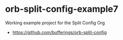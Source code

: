 # orb-split-config-example7

Working example project for the Split Config Org

* https://github.com/bufferings/orb-split-config

